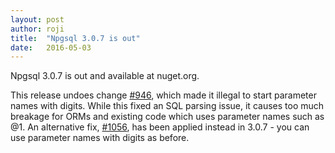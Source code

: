 ```yaml
---
layout: post
author: roji
title:  "Npgsql 3.0.7 is out"
date:   2016-05-03
---
```

Npgsql 3.0.7 is out and available at nuget.org.

This release undoes change [#946](https://github.com/npgsql/npgsql/issues/946), which made it illegal to
start parameter names with digits. While this fixed an SQL parsing issue, it causes too much breakage for
ORMs and existing code which uses parameter names such as @1. An alternative fix,
[#1056](https://github.com/npgsql/npgsql/issues/1056), has been applied instead in 3.0.7 - you
can use parameter names with digits as before.
